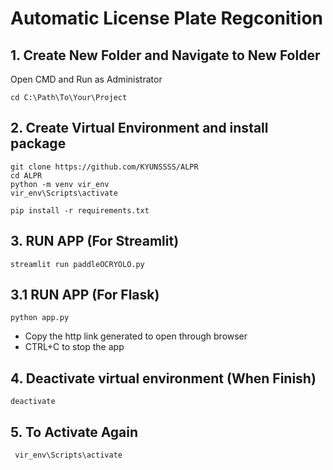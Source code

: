 # Automatic License Plate Regconition

## 1. Create New Folder and Navigate to New Folder
Open CMD and Run as Administrator
    
    cd C:\Path\To\Your\Project
## 2. Create Virtual Environment and install package

    
    git clone https://github.com/KYUNSSSS/ALPR
    cd ALPR
    python -m venv vir_env
    vir_env\Scripts\activate
    
    pip install -r requirements.txt
    

## 3. RUN APP (For Streamlit)
    streamlit run paddleOCRYOLO.py
## 3.1 RUN APP (For Flask)
    python app.py

- Copy the http link generated to open through browser
- CTRL+C to stop the app 
## 4. Deactivate virtual environment (When Finish)
    deactivate 

## 5. To Activate Again
     vir_env\Scripts\activate



